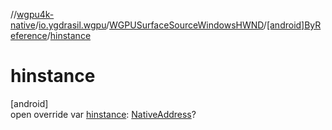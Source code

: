//[wgpu4k-native](../../../../index.md)/[io.ygdrasil.wgpu](../../index.md)/[WGPUSurfaceSourceWindowsHWND](../index.md)/[[android]ByReference](index.md)/[hinstance](hinstance.md)

# hinstance

[android]\
open override var [hinstance](hinstance.md): [NativeAddress](../../../ffi/-native-address/index.md)?